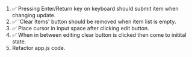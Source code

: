 1. :white_check_mark: Pressing Enter/Return key on keyboard should submit item when changing update.
2. :white_check_mark: 'Clear Items' button should be removed when item list is empty.
3. :white_check_mark: Place cursor in input space after clicking edit button.
4. :white_check_mark: When in between editing clear button is clicked then come to initital state.
5. Refactor app.js code.
